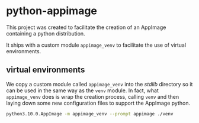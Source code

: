 # python-appimage

This project was created to facilitate the creation of an AppImage containing
a python distribution.

It ships with a custom module `appimage_venv` to facilitate the use of virtual environments.

## virtual environments

We copy a custom module called `appimage_venv` into the *stdlib* directory so it can be used in the same way as the
`venv` module. In fact, what `appimage_venv` does is wrap the creation process, calling `venv` and then laying down
some new configuration files to support the AppImage python.

```bash
python3.10.0.AppImage -m appimage_venv --prompt appimage ./venv
```

